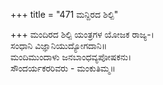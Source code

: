 +++
title = "471 ಮನ್ದಿರದ ಶಿಲ್ಪಿ"

+++
ಮಂದಿರದ ಶಿಲ್ಪಿ ಯಂತ್ರಗಳ ಯೋಜಕ ರಾಜ್ಯ-।  
ಸಂಧಾನಿ ವಿಜ್ಞಾನಿಯುದ್ಯೋಗದಾನಿ॥  
ಮಂದಿಮುಂದಾಳು ಜನಬಾಂಧವ್ಯಪೋಷಕನು।  
ಸೌಂದರ್ಯಕರರಿವರು - ಮಂಕುತಿಮ್ಮ॥  
